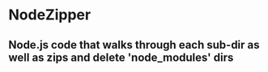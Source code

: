 # NodeZipper
## Node.js code that walks through each sub-dir as well as zips and delete 'node_modules' dirs
